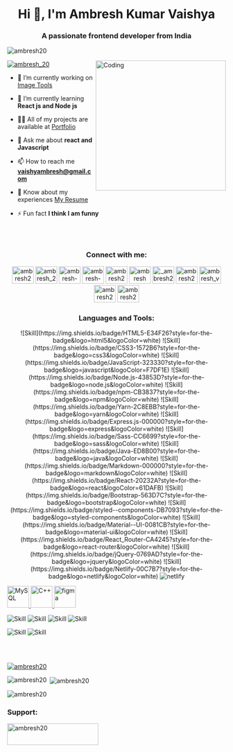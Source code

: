 <!-- **ambresh20/ambresh20** is a ✨ _special_ ✨ repository because its `README.md` (this file) appears on your GitHub profile
- 👯 I’m looking to collaborate on ...
- 😄 Pronouns: ...  -->


<h1 align="center">Hi 👋, I'm Ambresh Kumar Vaishya</h1>
<h3 align="center">A passionate frontend developer from India</h3>

<p align="left"> <img src="https://komarev.com/ghpvc/?username=ambresh20&label=Profile%20views&color=0e75b6&style=flat" alt="ambresh20" /> </p>

<img align="right" alt="Coding" width="300" src="https://user-images.githubusercontent.com/74038190/235224431-e8c8c12e-6826-47f1-89fb-2ddad83b3abf.gif">

<p align="left"> <a href="https://twitter.com/ambresh_20" target="blank"><img src="https://img.shields.io/twitter/follow/ambresh_20?logo=twitter&style=for-the-badge" alt="ambresh_20" /></a> </p>

- 🔭 I’m currently working on [Image Tools](imagestools.netlify.app/)
- 🌱 I’m currently learning **React js and Node js**
- 👨‍💻 All of my projects are available at [Portfolio](ambresh20.github.io/Portfolio/)
- 💬 Ask me about **react and Javascript**
- 📫 How to reach me **vaishyambresh@gmail.com**
- 📄 Know about my experiences [My Resume](https://drive.google.com/file/d/1CtLWM5ivE83WA-A8v2GuljB1T4z7bdx9/view)
- ⚡ Fun fact **I think I am funny**

  <br> <br>
<h3 align="center">Connect with me:</h3>
<p align="center">
<a href="https://codepen.io/ambresh20" target="blank"><img src="https://img.icons8.com/ios/150/000000/codepen.png" alt="ambresh20" height="40" width="50" /></a>
<a href="<a href="href="https://twitter.com/ambresh_20" target="blank"><img src="https://img.icons8.com/color/144/000000/twitter.png" alt="ambresh_20" height="40" width="50" /></a>
<a href="https://linkedin.com/in/ambresh-vaishya" target="blank"><img src="https://img.icons8.com/fluency/48/000000/linkedin.png" alt="ambresh-vaishya" height="40" width="50" /></a>
<a href="https://stackoverflow.com/users/19968165" target="blank"><img src="https://img.icons8.com/external-tal-revivo-shadow-tal-revivo/96/000000/external-stack-overflow-is-a-question-and-answer-site-for-professional-logo-shadow-tal-revivo.png" alt="ambresh-vaishya" height="40" width="50" /></a>
<a href="https://kaggle.com/ambresh20" target="blank"><img src="https://img.icons8.com/windows/128/000000/kaggle.png" alt="ambresh20" height="40" width="50" /></a>
<a href="https://www.facebook.com/ambresh.vaishy.5/" target="blank"><img src="https://img.icons8.com/fluency/144/000000/facebook-new.png" alt="ambresh vaishya" height="40" width="50" /></a>
<a href="https://instagram.com/_ambresh20" target="blank"><img src="https://img.icons8.com/fluency/144/000000/instagram-new.png" alt="_ambresh20" height="40" width="50" /></a>
<a href="https://www.codechef.com/users/ambresh20" target="blank"><img src="https://img.icons8.com/color/144/000000/codechef.png" alt="ambresh20" height="40" width="50" /></a>
<a href="https://www.hackerrank.com/ambresh_vaishya" target="blank"><img src="https://img.icons8.com/external-tal-revivo-color-tal-revivo/96/000000/external-hackerrank-is-a-technology-company-that-focuses-on-competitive-programming-logo-color-tal-revivo.png" alt="ambresh_vaishya" height="40" width="50" /></a>
<a href="https://www.leetcode.com/ambresh20" target="blank"><img src="https://img.icons8.com/external-tal-revivo-color-tal-revivo/96/000000/external-level-up-your-coding-skills-and-quickly-land-a-job-logo-color-tal-revivo.png" alt="ambresh20" height="40" width="50" /></a>
<a href="https://auth.geeksforgeeks.org/user/ambresh20" target="blank"><img src="https://img.icons8.com/color/144/000000/GeeksforGeeks.png" alt="ambresh20" height="40" width="50" /></a>
</p>

<h3 align="center">Languages and Tools:</h3>
<p align="center"> 
![Skill](https://img.shields.io/badge/HTML5-E34F26?style=for-the-badge&logo=html5&logoColor=white)
![Skill](https://img.shields.io/badge/CSS3-1572B6?style=for-the-badge&logo=css3&logoColor=white)
![Skill](https://img.shields.io/badge/JavaScript-323330?style=for-the-badge&logo=javascript&logoColor=F7DF1E)
![Skill](https://img.shields.io/badge/Node.js-43853D?style=for-the-badge&logo=node.js&logoColor=white)
![Skill](https://img.shields.io/badge/npm-CB3837?style=for-the-badge&logo=npm&logoColor=white)
![Skill](https://img.shields.io/badge/Yarn-2C8EBB?style=for-the-badge&logo=yarn&logoColor=white)
![Skill](https://img.shields.io/badge/Express.js-000000?style=for-the-badge&logo=express&logoColor=white)
![Skill](https://img.shields.io/badge/Sass-CC6699?style=for-the-badge&logo=sass&logoColor=white)
![Skill](https://img.shields.io/badge/Java-ED8B00?style=for-the-badge&logo=java&logoColor=white)
![Skill](https://img.shields.io/badge/Markdown-000000?style=for-the-badge&logo=markdown&logoColor=white)
![Skill](https://img.shields.io/badge/React-20232A?style=for-the-badge&logo=react&logoColor=61DAFB)
![Skill](https://img.shields.io/badge/Bootstrap-563D7C?style=for-the-badge&logo=bootstrap&logoColor=white)
![Skill](https://img.shields.io/badge/styled--components-DB7093?style=for-the-badge&logo=styled-components&logoColor=white)
![Skill](https://img.shields.io/badge/Material--UI-0081CB?style=for-the-badge&logo=material-ui&logoColor=white)
![Skill](https://img.shields.io/badge/React_Router-CA4245?style=for-the-badge&logo=react-router&logoColor=white)
![Skill](https://img.shields.io/badge/jQuery-0769AD?style=for-the-badge&logo=jquery&logoColor=white)
![Skill](https://img.shields.io/badge/Netlify-00C7B7?style=for-the-badge&logo=netlify&logoColor=white)
  
  <img src="https://img.shields.io/badge/Netlify-00C7B7?style=for-the-badge&logo=netlify&logoColor=white" alt="netlify" /> 
  
<a href="https://www.mysql.com/" target="_blank"> <img src="https://img.icons8.com/external-flat-juicy-fish/60/000000/external-sql-coding-and-development-flat-flat-juicy-fish.png" alt="MySQL" width="50" height="50"/> </a> 
<a href="https://www.w3schools.com/cpp/" target="_blank"> <img src="https://img.icons8.com/color/144/000000/c-plus-plus-logo.png" alt="C++" width="50" height="50"/> </a> 
<a href="https://www.figma.com/" target="_blank" rel="noreferrer"> <img src="https://www.vectorlogo.zone/logos/figma/figma-icon.svg" alt="figma" width="50" height="50"/> </a> 

![Skill](https://img.shields.io/badge/Google_Cloud-4285F4?style=for-the-badge&logo=google-cloud&logoColor=white)
![Skill](https://img.shields.io/badge/firebase-ffca28?style=for-the-badge&logo=firebase&logoColor=white)
![Skill](https://img.shields.io/badge/Git-F05032?style=for-the-badge&logo=git&logoColor=white)
![Skill](https://img.shields.io/badge/next.js-000000?style=for-the-badge&logo=next.js&logoColor=white)

![Skill](https://img.shields.io/badge/Visual_Studio_Code-0078D4?style=for-the-badge&logo=visual%20studio%20code&logoColor=white)
![Skill](https://img.shields.io/badge/Microsoft_Office-D83B01?style=for-the-badge&logo=microsoft-office&logoColor=white)

</p>
  
  

<br> <br>
<p align="left"> <a href="https://github.com/ryo-ma/github-profile-trophy"><img src="https://github-profile-trophy.vercel.app/?username=ambresh20" alt="ambresh20" /></a> </p>


<p><img align="left" src="https://github-readme-stats.vercel.app/api/top-langs?username=ambresh20&show_icons=true&locale=en&layout=compact" alt="ambresh20" /></p>

<p>&nbsp;<img align="center" src="https://github-readme-stats.vercel.app/api?username=ambresh20&show_icons=true&locale=en" alt="ambresh20" /></p>

<p><img align="center" src="https://github-readme-streak-stats.herokuapp.com/?user=ambresh20&" alt="ambresh20" /></p> 





<h3 align="left">Support:</h3>
<p><a href="https://www.buymeacoffee.com/ambresh20"> <img align="left" src="https://cdn.buymeacoffee.com/buttons/v2/default-yellow.png" height="50" width="210" alt="ambresh20" /></a></p><br><br>
